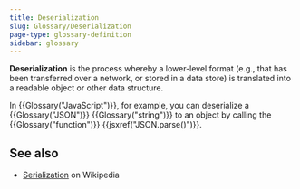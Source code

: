 ```yaml
---
title: Deserialization
slug: Glossary/Deserialization
page-type: glossary-definition
sidebar: glossary
---
```


**Deserialization** is the process whereby a lower-level format (e.g., that has been transferred over a network, or stored in a data store) is translated into a readable object or other data structure.

In {{Glossary("JavaScript")}}, for example, you can deserialize a {{Glossary("JSON")}} {{Glossary("string")}} to an object by calling the {{Glossary("function")}} {{jsxref("JSON.parse()")}}.

## See also

- [Serialization](https://en.wikipedia.org/wiki/Serialization) on Wikipedia
